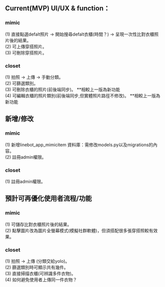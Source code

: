 
## Current(MVP) UI/UX & function：
### mimic 
(1) 直接點選defalt照片 -> 開始搜尋defalt衣櫃(時間？) -> 呈現一次性比對衣櫃照片後的結果。  
(2) 可上傳穿搭照片。  
(3) 可刪除穿搭照片。  

### closet
(1) 拍照 -> 上傳 -> 手動分類。  
(2) 可篩選類別。  
(3) 可刪除衣櫃的照片(前後端同步)。  **相較上一版為新功能  
(4) 可編輯衣櫃的照片類別(前後端同步,但實體照片路徑不修改)。  **相較上一版為新功能  

## 新增/修改
### mimic 
(1) 新增linebot_app_mimicitem 資料庫：需修改models.py以及migrations的內容。  
(2) 註冊admin權限。  

### closet
(1)  註冊admin權限。  

## 預計可再優化使用者流程/功能
### mimic 
(1) 可儲存比對衣櫃照片後的結果。  
(2) 點擊圖片改為圖片全螢幕模式(模擬社群軟體)，但須搭配很多張穿搭照較有效果。  

### closet
(1) 拍照 -> 上傳 (分類交給yolo)。  
(2) 篩選類別時可顯示共有幾件。  
(3) 直接掃描衣櫃(可辨識多件衣物)。  
(4) 如何避免使用者上傳同一件衣物？  


